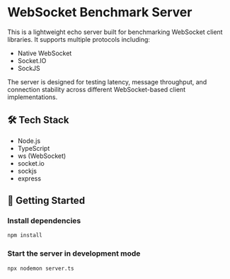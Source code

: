 # WebSocket Benchmark Server

This is a lightweight echo server built for benchmarking WebSocket client libraries. It supports multiple protocols including:

- Native WebSocket
- Socket.IO
- SockJS

The server is designed for testing latency, message throughput, and connection stability across different WebSocket-based client implementations.

## 🛠 Tech Stack

- Node.js
- TypeScript
- ws (WebSocket)
- socket.io
- sockjs
- express

## 🚀 Getting Started

### Install dependencies

```bash
npm install
```
### Start the server in development mode
```bash
npx nodemon server.ts
```

